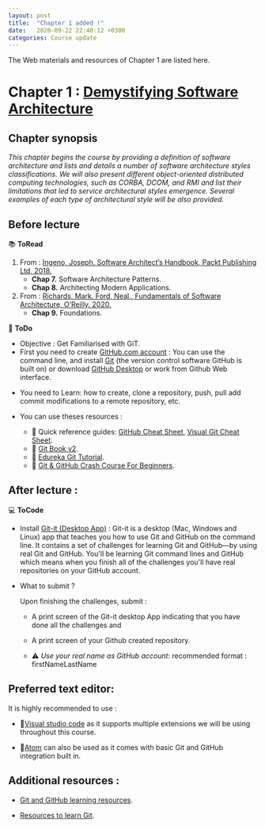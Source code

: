 ```yaml
---
layout: post
title:  "Chapter 1 added !"
date:   2020-09-22 22:40:12 +0300
categories: Course update
---
```


The Web materials and resources of Chapter 1 are listed here.

# Chapter 1 : [Demystifying Software Architecture](https://github.com/neilabenlakhal/neilabenlakhal.github.io/tree/master/2020-2021Lecture/SOC/Chapter_1)

## Chapter synopsis
*This chapter begins the course by providing a definition of software architecture and lists and details a number of software architecture styles classifications. We will also present different object-oriented distributed computing technologies, such as CORBA, DCOM, and RMI and list their limitations that led to service architectural styles emergence. Several examples of each type of architectural style will be also provided.*

## Before lecture

📚 **ToRead**

1. From : [Ingeno, Joseph. Software Architect’s Handbook, Packt Publishing Ltd, 2018.](../2020-2021Lecture/SOC/Chapter_1/ToRead/Software%20Architect’s%20Handbook.pdf)
   * **Chap 7.** Software Architecture Patterns.
   * **Chap 8.** Architecting Modern Applications.
2. From : [Richards, Mark. Ford, Neal., Fundamentals of Software Architecture, O’Reilly. 2020.](https://github.com/neilabenlakhal/neilabenlakhal.github.io/blob/master/2020-2021Lecture/SOC/Chapter_1/ToRead/Fundamentals%20of%20Software%20Architecture.pdf)
   * **Chap 9.** Foundations.


📝 **ToDo**

* Objective : Get Familiarised with GiT.
* First you need to create [GitHub.com account](http://github.com) : You can use the command line, and install [Git](https://git-scm.com/downloads) (the version control software GitHub is built on) or download [GitHub Desktop](https://desktop.github.com/) or work from Github Web interface.
- You need to Learn:  how to create, clone a repository, push, pull add commit modifications to a remote repository, etc.

- You can use theses resources : 

  * 🔗 Quick reference guides: [GitHub Cheat Sheet](https://training.github.com/), [Visual Git Cheat Sheet](https://ndpsoftware.com/git-cheatsheet.html).
  * 🔗 [Git Book v2](https://git-scm.com/book/en/v2).
  * 🔗 [Edureka Git Tutorial](https://www.youtube.com/watch?v=xuB1Id2Wxak).
  * 🔗 [Git & GitHub Crash Course For Beginners](https://www.youtube.com/watch?v=SWYqp7iY_Tc&t=193s).
  
  

## After lecture : 

💻 **ToCode** 

- Install [Git-it (Desktop App)](https://github.com/jlord/git-it-electron/releases) : Git-it is a desktop (Mac, Windows and Linux) app that teaches you how to use Git and GitHub on the command line. It contains a set of challenges for learning Git and GitHub—by using real Git and GitHub. You'll be learning Git command lines and GitHub which means when you finish all of the challenges you'll have real repositories on your GitHub account.

- What to submit ?

	Upon finishing the challenges, submit : 

	- A print screen of the Git-it desktop App indicating that you have done all the challenges and

	- A print screen of your Github created repository.
  
	- ⚠ *Use your real name as GitHub account*: recommended format : firstNameLastName


## Preferred text editor:
  
It is highly recommended to use :

* 🔗[Visual studio code](https://code.visualstudio.com/docs/setup/setup-overview) as it supports multiple extensions we will be using throughout this course.

* 🔗[Atom](https://atom.io/) can also be used as it comes with basic Git and GitHub integration built in.

## Additional resources :

- [Git and GitHub learning resources](https://docs.github.com/en/github/getting-started-with-github/git-and-github-learning-resources).

- [Resources to learn Git](https://try.github.io/).